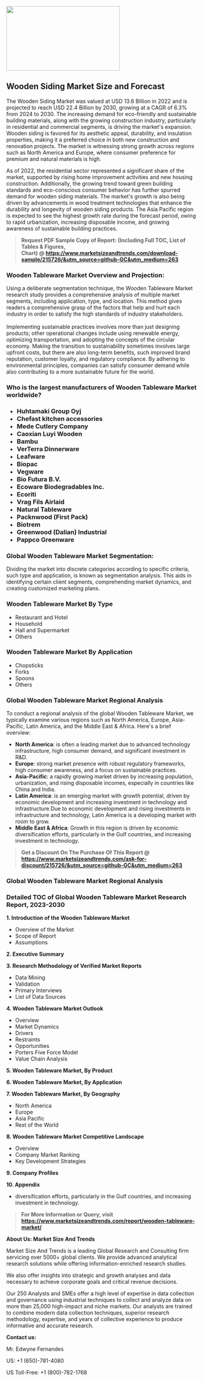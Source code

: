 <p><img class="alignnone size-medium wp-image-20088" src="https://ffe5etoiles.com/wp-content/uploads/2024/12/MST1-300x171.png" alt="" width="300" height="171" /></p><h2>Wooden Siding Market Size and Forecast</h2><p>The Wooden Siding Market was valued at USD 13.6 Billion in 2022 and is projected to reach USD 22.4 Billion by 2030, growing at a CAGR of 6.3% from 2024 to 2030. The increasing demand for eco-friendly and sustainable building materials, along with the growing construction industry, particularly in residential and commercial segments, is driving the market's expansion. Wooden siding is favored for its aesthetic appeal, durability, and insulation properties, making it a preferred choice in both new construction and renovation projects. The market is witnessing strong growth across regions such as North America and Europe, where consumer preference for premium and natural materials is high.</p><p>As of 2022, the residential sector represented a significant share of the market, supported by rising home improvement activities and new housing construction. Additionally, the growing trend toward green building standards and eco-conscious consumer behavior has further spurred demand for wooden siding materials. The market's growth is also being driven by advancements in wood treatment technologies that enhance the durability and longevity of wooden siding products. The Asia Pacific region is expected to see the highest growth rate during the forecast period, owing to rapid urbanization, increasing disposable income, and growing awareness of sustainable building practices.</p></p><blockquote id="" class=""><strong>Request PDF Sample Copy of Report: (Including Full TOC, List of Tables &amp; Figures, Chart)&nbsp;@&nbsp;<strong><a href="https://www.marketsizeandtrends.com/download-sample/215726/&utm_source=github-GC&utm_medium=263" target="_blank">https://www.marketsizeandtrends.com/download-sample/215726/&utm_source=github-GC&utm_medium=263</a></strong></strong></blockquote><h3 id="" class="">Wooden Tableware Market&nbsp;Overview and Projection:</h3><p id="" class="">Using a deliberate segmentation technique, the Wooden Tableware Market research study provides a comprehensive analysis of multiple market segments, including application, type, and location. This method gives readers a comprehensive grasp of the factors that help and hurt each industry in order to satisfy the high standards of industry stakeholders. <br /> <br />Implementing sustainable practices involves more than just designing products; other operational changes include using renewable energy, optimizing transportation, and adopting the concepts of the circular economy. Making the transition to sustainability sometimes involves large upfront costs, but there are also long-term benefits, such improved brand reputation, customer loyalty, and regulatory compliance. By adhering to environmental principles, companies can satisfy consumer demand while also contributing to a more sustainable future for the world.</p><h3 id="" class="">Who is the largest manufacturers of&nbsp;Wooden Tableware Market worldwide?</h3><h3 class=""><p><ul><li>Huhtamaki Group Oyj </li><li> Chefast kitchen accessories </li><li> Mede Cutlery Company </li><li> Caoxian Luyi Wooden </li><li> Bambu </li><li> VerTerra Dinnerware </li><li> Leafware </li><li> Biopac </li><li> Vegware </li><li> Bio Futura B.V. </li><li> Ecoware Biodegradables Inc. </li><li> Ecoriti </li><li> Vrag Fils Airlaid </li><li> Natural Tableware </li><li> Packnwood (First Pack) </li><li> Biotrem </li><li> Greenwood (Dalian) Industrial </li><li> Pappco Greenware</li></ul></p></h3><h3 id="" class="">Global&nbsp;Wooden Tableware Market Segmentation:</h3><p id="" class="">Dividing the market into discrete categories according to specific criteria, such type and application, is known as segmentation analysis. This aids in identifying certain client segments, comprehending market dynamics, and creating customized marketing plans.</p><h3 id="" class="">Wooden Tableware Market&nbsp;By Type</h3><p><p><ul><li>Restaurant and Hotel</li><li> Household</li><li> Hall and Supermarket</li><li> Others</p></li></ul></p></p><h3 id="" class="">Wooden Tableware Market&nbsp;By Application</h3><p class=""><p><ul><li>Chopsticks</li><li> Forks</li><li> Spoons</li><li> Others</li></ul></p></p><h3 id="" class="">Global Wooden Tableware Market Regional Analysis</h3><p id="" class="">To conduct a regional analysis of the global Wooden Tableware Market, we typically examine various regions such as North America, Europe, Asia-Pacific, Latin America, and the Middle East &amp; Africa. Here's a brief overview:</p><ul><li><strong>North America</strong>: is often a leading market due to advanced technology infrastructure, high consumer demand, and significant investment in R&amp;D.</li><li><strong>Europe</strong>: strong market presence with robust regulatory frameworks, high consumer awareness, and a focus on sustainable practices.</li><li><strong>Asia-Pacific</strong>: a rapidly growing market driven by increasing population, urbanization, and rising disposable incomes, especially in countries like China and India.</li><li><strong>Latin America</strong>: is an emerging market with growth potential, driven by economic development and increasing investment in technology and infrastructure.Due to economic development and rising investments in infrastructure and technology, Latin America is a developing market with room to grow.</li><li><strong>Middle East &amp; Africa</strong>: Growth in this region is driven by economic diversification efforts, particularly in the Gulf countries, and increasing investment in technology.</li></ul><blockquote id="" class=""><strong>Get a Discount On The Purchase Of This Report @ <strong><a href="https://www.marketsizeandtrends.com/ask-for-discount/215726/&utm_source=github-GC&utm_medium=263" target="_blank">https://www.marketsizeandtrends.com/ask-for-discount/215726/&utm_source=github-GC&utm_medium=263</a></strong></strong></blockquote><h3 id="" class="">Global Wooden Tableware Market Regional Analysis</h3><h3 id="" class="">Detailed TOC of Global Wooden Tableware Market Research Report, 2023-2030</h3><p id="" class=""><strong>1. Introduction of the Wooden Tableware Market</strong></p><ul><li>Overview of the Market</li><li>Scope of Report</li><li>Assumptions</li></ul><p id="" class=""><strong>2. Executive Summary</strong></p><p id="" class=""><strong>3. Research Methodology of Verified Market Reports</strong></p><ul><li>Data Mining</li><li>Validation</li><li>Primary Interviews</li><li>List of Data Sources</li></ul><p id="" class=""><strong>4. Wooden Tableware Market Outlook</strong></p><ul><li>Overview</li><li>Market Dynamics</li><li>Drivers</li><li>Restraints</li><li>Opportunities</li><li>Porters Five Force Model</li><li>Value Chain Analysis</li></ul><p id="" class=""><strong>5. Wooden Tableware Market, By Product</strong></p><p id="" class=""><strong>6. Wooden Tableware Market, By Application</strong></p><p id="" class=""><strong>7. Wooden Tableware Market, By Geography</strong></p><ul><li>North America</li><li>Europe</li><li>Asia Pacific</li><li>Rest of the World</li></ul><p id="" class=""><strong>8. Wooden Tableware Market Competitive Landscape</strong></p><ul><li>Overview</li><li>Company Market Ranking</li><li>Key Development Strategies</li></ul><p id="" class=""><strong>9. Company Profiles</strong></p><p id="" class=""><strong>10. Appendix</strong></p><ul><li>diversification efforts, particularly in the Gulf countries, and increasing investment in technology.</li></ul><blockquote id="" class=""><strong>For More Information or Query, visit <strong><strong><a href="https://www.marketsizeandtrends.com/report/wooden-tableware-market/" target="_blank">https://www.marketsizeandtrends.com/report/wooden-tableware-market/</a></strong></strong></strong></blockquote><p id="" class=""><strong>About Us: Market Size And Trends</strong></p><p id="" class="">Market Size And Trends is a leading Global Research and Consulting firm servicing over 5000+ global clients. We provide advanced analytical research solutions while offering information-enriched research studies.</p><p id="" class="">We also offer insights into strategic and growth analyses and data necessary to achieve corporate goals and critical revenue decisions.</p><p id="" class="">Our 250 Analysts and SMEs offer a high level of expertise in data collection and governance using industrial techniques to collect and analyze data on more than 25,000 high-impact and niche markets. Our analysts are trained to combine modern data collection techniques, superior research methodology, expertise, and years of collective experience to produce informative and accurate research.</p><p id="" class=""><strong>Contact us:</strong></p><p id="" class="">Mr. Edwyne Fernandes</p><p id="" class="">US: +1 (650)-781-4080</p><p id="" class="">US Toll-Free: +1 (800)-782-1768</p>
